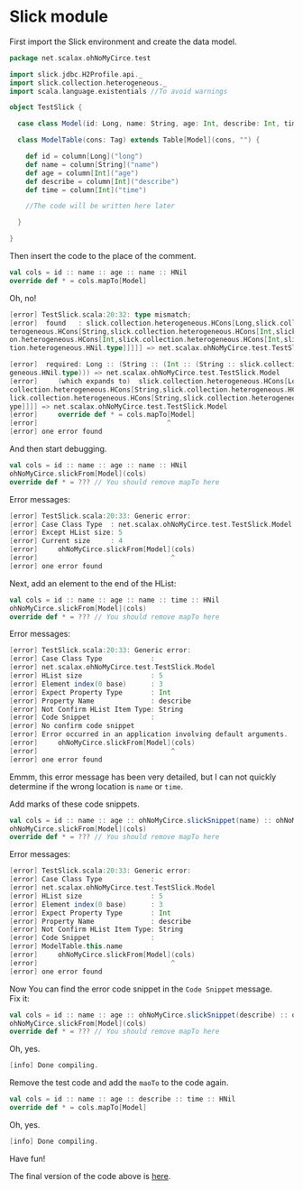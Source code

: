 Slick module
============================

First import the Slick environment and create the data model.

```scala
package net.scalax.ohNoMyCirce.test

import slick.jdbc.H2Profile.api._
import slick.collection.heterogeneous._
import scala.language.existentials //To avoid warnings

object TestSlick {

  case class Model(id: Long, name: String, age: Int, describe: Int, time: Int)

  class ModelTable(cons: Tag) extends Table[Model](cons, "") {

    def id = column[Long]("long")
    def name = column[String]("name")
    def age = column[Int]("age")
    def describe = column[Int]("describe")
    def time = column[Int]("time")

    //The code will be written here later

  }

}
```

Then insert the code to the place of the comment.

```scala
val cols = id :: name :: age :: name :: HNil
override def * = cols.mapTo[Model]
```

Oh, no!
```scala
[error] TestSlick.scala:20:32: type mismatch;
[error]  found   : slick.collection.heterogeneous.HCons[Long,slick.collection.he
terogeneous.HCons[String,slick.collection.heterogeneous.HCons[Int,slick.collecti
on.heterogeneous.HCons[Int,slick.collection.heterogeneous.HCons[Int,slick.collec
tion.heterogeneous.HNil.type]]]]] => net.scalax.ohNoMyCirce.test.TestSlick.Model

[error]  required: Long :: (String :: (Int :: (String :: slick.collection.hetero
geneous.HNil.type))) => net.scalax.ohNoMyCirce.test.TestSlick.Model
[error]     (which expands to)  slick.collection.heterogeneous.HCons[Long,slick.
collection.heterogeneous.HCons[String,slick.collection.heterogeneous.HCons[Int,s
lick.collection.heterogeneous.HCons[String,slick.collection.heterogeneous.HNil.t
ype]]]] => net.scalax.ohNoMyCirce.test.TestSlick.Model
[error]     override def * = cols.mapTo[Model]
[error]                                ^
[error] one error found
```

And then start debugging.
```scala
val cols = id :: name :: age :: name :: HNil
ohNoMyCirce.slickFrom[Model](cols)
override def * = ??? // You should remove mapTo here
```

Error messages:
```scala
[error] TestSlick.scala:20:33: Generic error:
[error] Case Class Type  : net.scalax.ohNoMyCirce.test.TestSlick.Model
[error] Except HList size: 5
[error] Current size     : 4
[error]     ohNoMyCirce.slickFrom[Model](cols)
[error]                                 ^
[error] one error found
```

Next, add an element to the end of the HList:
```scala
val cols = id :: name :: age :: name :: time :: HNil
ohNoMyCirce.slickFrom[Model](cols)
override def * = ??? // You should remove mapTo here
```

Error messages:
```scala
[error] TestSlick.scala:20:33: Generic error:
[error] Case Class Type            :
[error] net.scalax.ohNoMyCirce.test.TestSlick.Model
[error] HList size                 : 5
[error] Element index(0 base)      : 3
[error] Expect Property Type       : Int
[error] Property Name              : describe
[error] Not Confirm HList Item Type: String
[error] Code Snippet               :
[error] No confirm code snippet
[error] Error occurred in an application involving default arguments.
[error]     ohNoMyCirce.slickFrom[Model](cols)
[error]                                 ^
[error] one error found
```

Emmm, this error message has been very detailed, but
I can not quickly determine if the wrong location is
`name` or `time`.  
  
Add marks of these code snippets.
```scala
val cols = id :: name :: age :: ohNoMyCirce.slickSnippet(name) :: ohNoMyCirce.slickSnippet(time) :: HNil
ohNoMyCirce.slickFrom[Model](cols)
override def * = ??? // You should remove mapTo here
```

Error messages:
```scala
[error] TestSlick.scala:20:33: Generic error:
[error] Case Class Type            :
[error] net.scalax.ohNoMyCirce.test.TestSlick.Model
[error] HList size                 : 5
[error] Element index(0 base)      : 3
[error] Expect Property Type       : Int
[error] Property Name              : describe
[error] Not Confirm HList Item Type: String
[error] Code Snippet               :
[error] ModelTable.this.name
[error]     ohNoMyCirce.slickFrom[Model](cols)
[error]                                 ^
[error] one error found
```

Now You can find the error code snippet in the
`Code Snippet` message.  
Fix it:
```scala
val cols = id :: name :: age :: ohNoMyCirce.slickSnippet(describe) :: ohNoMyCirce.slickSnippet(time) :: HNil
ohNoMyCirce.slickFrom[Model](cols)
override def * = ??? // You should remove mapTo here
```

Oh, yes.
```scala
[info] Done compiling.
```

Remove the test code and add the `maoTo` to the code again.  

```scala
val cols = id :: name :: age :: describe :: time :: HNil
override def * = cols.mapTo[Model]
```

Oh, yes.
```scala
[info] Done compiling.
```

Have fun!

The final version of the code above is [here](https://github.com/djx314/ohNoMyCirce/blob/master/src/test/scala/net/scalax/ohNoMyCirce/test/TestSlick.scala).
